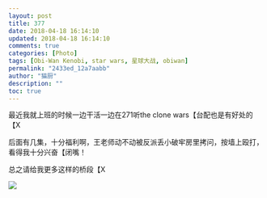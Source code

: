 ```yaml
---
layout: post
title: 377
date: 2018-04-18 16:14:10
updated: 2018-04-18 16:14:10
comments: true
categories: [Photo]
tags: [Obi-Wan Kenobi, star wars, 星球大战, obiwan]
permalink: "2433ed_12a7aabb"
author: "猫厨"
description: ""
toc: true
---
```


<p>最近我就上班的时候一边干活一边在271听the clone wars【台配也是有好处的【X</p> 
<p>后面有几集，十分福利啊，王老师动不动被反派丢小破牢房里拷问，按墙上殴打，看得我十分兴奋【闭嘴！</p> 
<p>总之请给我更多这样的桥段【X</p>

![](/img/img_cVZNdzJtQk9JV2RxK2ZvK3FvNHVNNkExbzJvOGQ3c1RZOXZ4clRZVUhrSGZHT0V0UXVVYnhRPT0.jpg)